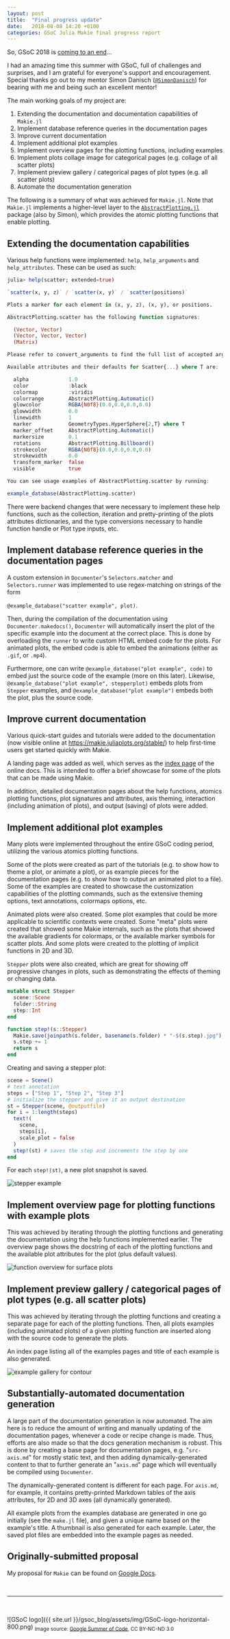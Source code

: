 ```yaml
---
layout: post
title:  "Final progress update"
date:   2018-08-08 14:20 +0100
categories: GSoC Julia Makie final progress report
---
```


So, GSoC 2018 is [coming to an end](https://summerofcode.withgoogle.com/how-it-works/#timeline)...

I had an amazing time this summer with GSoC, full of challenges and surprises, and I am grateful for everyone's support and encouragement.
Special thanks go out to my mentor Simon Danisch ([`@SimonDanisch`](https://github.com/SimonDanisch)) for bearing with me and being such an excellent mentor!

The main working goals of my project are:
1. Extending the documentation and documentation capabilities of `Makie.jl`
1. Implement database reference queries in the documentation pages
1. Improve current documentation
1. Implement additional plot examples
1. Implement overview pages for the plotting functions, including examples
1. Implement plots collage image for categorical pages (e.g. collage of all scatter plots)
1. Implement preview gallery / categorical pages of plot types (e.g. all scatter plots)
1. Automate the documentation generation

The following is a summary of what was achieved for `Makie.jl`. Note that `Makie.jl` implements a higher-level layer to the [`AbstractPlotting.jl`](https://github.com/JuliaPlots/AbstractPlotting.jl) package (also by Simon), which provides the atomic plotting functions that enable plotting.

## Extending the documentation capabilities
Various help functions were implemented: `help`, `help_arguments` and `help_attributes`.
These can be used as such:

```julia
julia> help(scatter; extended=true)

`scatter(x, y, z)` / `scatter(x, y)` / `scatter(positions)`

Plots a marker for each element in (x, y, z), (x, y), or positions.

AbstractPlotting.scatter has the following function signatures:

  (Vector, Vector)
  (Vector, Vector, Vector)
  (Matrix)

Please refer to convert_arguments to find the full list of accepted arguments

Available attributes and their defaults for Scatter{...} where T are:

  alpha             1.0
  color             :black
  colormap          :viridis
  colorrange        AbstractPlotting.Automatic()
  glowcolor         RGBA{N0f8}(0.0,0.0,0.0,0.0)
  glowwidth         0.0
  linewidth         1
  marker            GeometryTypes.HyperSphere{2,T} where T
  marker_offset     AbstractPlotting.Automatic()
  markersize        0.1
  rotations         AbstractPlotting.Billboard()
  strokecolor       RGBA{N0f8}(0.0,0.0,0.0,0.0)
  strokewidth       0.0
  transform_marker  false
  visible           true

You can see usage examples of AbstractPlotting.scatter by running:

example_database(AbstractPlotting.scatter)
```

There were backend changes that were necessary to implement these help functions, such as the collection, iteration and pretty-printing of the plots attributes dictionaries, and the type conversions necessary to handle function handle or Plot type inputs, etc.

## Implement database reference queries in the documentation pages
A custom extension in `Documenter`'s `Selectors.matcher` and `Selectors.runner` was implemented to use regex-matching on strings of the form

`@example_database("scatter example", plot)`.

Then, during the compilation of the documentation using `Documenter.makedocs()`, `Documenter` will automatically insert the plot of the specific example into the document at the correct place.
This is done by overloading the `runner` to write custom HTML embed code for the plots.
For animated plots, the embed code is able to embed the animations (either as `.gif`, or `.mp4`).

Furthermore, one can write `@example_database("plot example", code)` to embed just the source code of the example (more on this later). Likewise, `@example_database("plot example", stepperplot)` embeds plots from `Stepper` examples, and `@example_database("plot example")` embeds both the plot, plus the source code.


## Improve current documentation
Various quick-start guides and tutorials were added to the documentation (now visible online at https://makie.juliaplots.org/stable/) to help first-time users get started quickly with Makie.

A landing page was added as well, which serves as the [index page](https://makie.juliaplots.org/stable/index.html) of the online docs. This is intended to offer a brief showcase for some of the plots that can be made using Makie.

In addition, detailed documentation pages about the help functions, atomics plotting functions, plot signatures and attributes, axis theming, interaction (including animation of plots), and output (saving) of plots were added.


## Implement additional plot examples
Many plots were implemented throughout the entire GSoC coding period, utilizing the various atomics plotting functions.

Some of the plots were created as part of the tutorials (e.g. to show how to theme a plot, or animate a plot), or as example pieces for the documentation pages (e.g. to show how to output an animated plot to a file).
Some of the examples are created to showcase the customization capabilities of the plotting commands, such as the extensive theming options, text annotations, colormaps options, etc.

Animated plots were also created.
Some plot examples that could be more applicable to scientific contexts were created.
Some "meta" plots were created that showed some Makie internals, such as the plots that showed the available gradients for colormaps, or the available marker symbols for scatter plots.
And some plots were created to the plotting of implicit functions in 2D and 3D.


`Stepper` plots were also created, which are great for showing off progressive changes in plots, such as demonstrating the effects of theming or changing data.

```julia
mutable struct Stepper
  scene::Scene
  folder::String
  step::Int
end

function step!(s::Stepper)
  Makie.save(joinpath(s.folder, basename(s.folder) * "-$(s.step).jpg"), s.scene)
  s.step += 1
  return s
end
```

Creating and saving a stepper plot:

```julia
scene = Scene()
# text annotation
steps = ["Step 1", "Step 2", "Step 3"]
# initialize the stepper and give it an output destination
st = Stepper(scene, @outputfile)
for i = 1:length(steps)
  text!(
    scene,
    steps[i],
    scale_plot = false
  )
  step!(st) # saves the step and increments the step by one
end
```

For each `step!(st)`, a new plot snapshot is saved.

![stepper example]({{site.url}}/gsoc_blog/assets/img/stepper-example2.jpg)


## Implement overview page for plotting functions with example plots
This was achieved by iterating through the plotting functions and generating the documentation using the help functions implemented earlier.
The overview page shows the docstring of each of the plotting functions and the available plot attributes for the plot (plus default values).

![function overview for surface plots]({{site.url}}/gsoc_blog/assets/img/function-overview-surface.png)


## Implement preview gallery / categorical pages of plot types (e.g. all scatter plots)
This was achieved by iterating through the plotting functions and creating a separate page for each of the plotting functions.
Then, all plots examples (including animated plots) of a given plotting function are inserted along with the source code to generate the plots.

An index page listing all of the examples pages and title of each example is also generated.

![example gallery for contour]({{site.url}}/gsoc_blog/assets/img/contour-example-gallery.png)


## Substantially-automated documentation generation
A large part of the documentation generation is now automated.
The aim here is to reduce the amount of writing and manually updating of the documentation pages, whenever a code or recipe change is made. Thus, efforts are also made so that the docs generation mechanism is robust.
This is done by creating a base page for documentation pages, e.g. "`src-axis.md`" for mostly static text, and then adding dynamically-generated content to that to further generate an "`axis.md`" page which will eventually be compiled using `Documenter`.

The dynamically-generated content is different for each page. For `axis.md`, for example, it contains pretty-printed Markdown tables of the axis attributes, for 2D and 3D axes (all dynamically generated).

All example plots from the examples database are generated in one go initially (see the `make.jl` file), and given a unique name based on the example's title. A thumbnail is also generated for each example. Later, the saved plot files are embedded into the example pages as needed.



## Originally-submitted proposal
My proposal for `Makie` can be found on [Google Docs](https://docs.google.com/document/d/1JLog0PG7NPysdSjQNZRpaJUcJ2nb4jW9uvWqV0aRE6I/edit?usp=sharing).

<br>


---

<br>

![GSoC logo]({{ site.url }}/gsoc_blog/assets/img/GSoC-logo-horizontal-800.png)
<sub>Image source: [Google Summer of Code](https://developers.google.com/open-source/gsoc/resources/marketing#logos_and_artwork), CC BY-NC-ND 3.0</sub>
